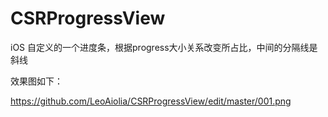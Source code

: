# CSRProgressView
iOS 自定义的一个进度条，根据progress大小关系改变所占比，中间的分隔线是斜线 

效果图如下：

https://github.com/LeoAiolia/CSRProgressView/edit/master/001.png
